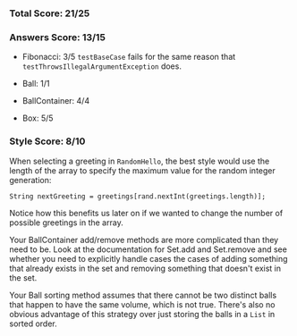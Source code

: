 ### Total Score: 21/25

### Answers Score: 13/15
- Fibonacci: 3/5
`testBaseCase` fails for the same reason that
`testThrowsIllegalArgumentException` does.

- Ball: 1/1
- BallContainer: 4/4
- Box: 5/5

### Style Score: 8/10
When selecting a greeting in `RandomHello`, the best style would use the length
of the array to specify the maximum value for the random integer generation:
```
String nextGreeting = greetings[rand.nextInt(greetings.length)];
```
Notice how this benefits us later on if we wanted to change the number of
possible greetings in the array.


Your BallContainer add/remove methods are more complicated than they need to be.
Look at the documentation for Set.add and Set.remove and see whether you need to
explicitly handle cases the cases of adding something that already exists in the
set and removing something that doesn't exist in the set.


Your Ball sorting method assumes that there cannot be two distinct balls that
happen to have the same volume, which is not true.  There's also no obvious
advantage of this strategy over just storing the balls in a `List` in sorted
order.